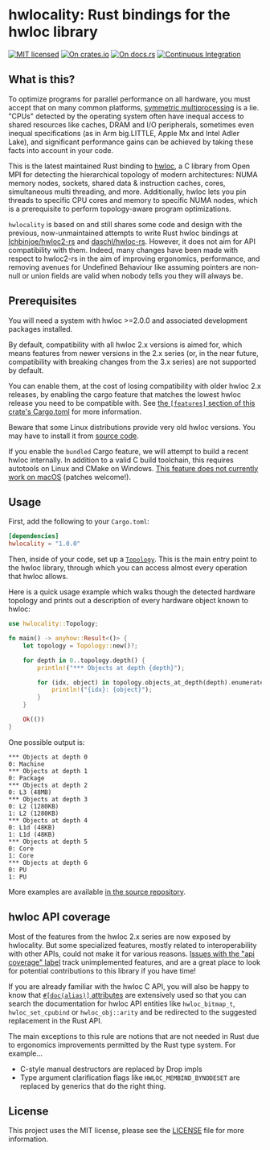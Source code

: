 # hwlocality: Rust bindings for the hwloc library

[![MIT licensed](https://img.shields.io/badge/license-MIT-blue.svg)](./LICENSE)
[![On crates.io](https://img.shields.io/crates/v/hwlocality.svg)](https://crates.io/crates/hwlocality)
[![On docs.rs](https://docs.rs/hwlocality/badge.svg)](https://docs.rs/hwlocality/)
[![Continuous Integration](https://github.com/HadrienG2/hwlocality/workflows/Continuous%20Integration/badge.svg)](https://github.com/HadrienG2/hwlocality/actions?query=workflow%3A%22Continuous+Integration%22)

## What is this?

To optimize programs for parallel performance on all hardware, you must accept
that on many common platforms,
[symmetric multiprocessing](https://en.wikipedia.org/wiki/Symmetric_multiprocessing)
is a lie. "CPUs" detected by the operating system often have inequal access
to shared resources like caches, DRAM and I/O peripherals, sometimes even
inequal specifications (as in Arm big.LITTLE, Apple Mx and Intel Adler Lake),
and significant performance gains can be achieved by taking these facts into
account in your code.

This is the latest maintained Rust binding to
[hwloc](http://www.open-mpi.org/projects/hwloc), a C library from Open MPI
for detecting the hierarchical topology of modern architectures: NUMA memory
nodes, sockets, shared data & instruction caches, cores, simultaneous multi
threading, and more. Additionally, hwloc lets you pin threads to specific CPU
cores and memory to specific NUMA nodes, which is a prerequisite to perform
topology-aware program optimizations.

`hwlocality` is based on and still shares some code and design with the
previous, now-unmaintained attempts to write Rust hwloc bindings at
[Ichbinjoe/hwloc2-rs](https://github.com/Ichbinjoe/hwloc2-rs) and
[daschl/hwloc-rs](https://github.com/daschl/hwloc-rs). However, it does not aim
for API compatibility with them. Indeed, many changes have been made with
respect to hwloc2-rs in the aim of improving ergonomics, performance, and
removing avenues for Undefined Behaviour like assuming pointers are non-null or
union fields are valid when nobody tells you they will always be.

## Prerequisites

You will need a system with hwloc >=2.0.0 and associated development packages
installed.

By default, compatibility with all hwloc 2.x versions is aimed for, which means
features from newer versions in the 2.x series (or, in the near future,
compatibility with breaking changes from the 3.x series) are not supported by
default.

You can enable them, at the cost of losing compatibility with older
hwloc 2.x releases, by enabling the cargo feature that matches the lowest hwloc
release you need to be compatible with. See [the `[features]` section of this
crate's Cargo.toml](https://github.com/hadrieng2/hwlocality/tree/master/Cargo.toml#L15)
for more information.

Beware that some Linux distributions provide very old hwloc versions. You may
have to install it from [source code](https://www.open-mpi.org/projects/hwloc/).

If you enable the `bundled` Cargo feature, we will attempt to build a recent
hwloc internally. In addition to a valid C build toolchain, this requires
autotools on Linux and CMake on Windows. [This feature does not currently work
on macOS](https://github.com/HadrienG2/hwlocality/issues/31) (patches welcome!).

## Usage

First, add the following to your `Cargo.toml`:

```toml
[dependencies]
hwlocality = "1.0.0"
```

Then, inside of your code, set up a
[`Topology`](https://docs.rs/hwlocality/latest/hwlocality/topology/struct.Topology.html).
This is the main entry point to the hwloc library, through which you can access
almost every operation that hwloc allows.

Here is a quick usage example which walks though the detected hardware topology
and prints out a description of every hardware object known to hwloc:

```rust
use hwlocality::Topology;

fn main() -> anyhow::Result<()> {
    let topology = Topology::new()?;

    for depth in 0..topology.depth() {
        println!("*** Objects at depth {depth}");

        for (idx, object) in topology.objects_at_depth(depth).enumerate() {
            println!("{idx}: {object}");
        }
    }

    Ok(())
}
```

One possible output is:

```text
*** Objects at depth 0
0: Machine
*** Objects at depth 1
0: Package
*** Objects at depth 2
0: L3 (48MB)
*** Objects at depth 3
0: L2 (1280KB)
1: L2 (1280KB)
*** Objects at depth 4
0: L1d (48KB)
1: L1d (48KB)
*** Objects at depth 5
0: Core
1: Core
*** Objects at depth 6
0: PU
1: PU
```

More examples are available [in the source
repository](https://github.com/hadrieng2/hwlocality/tree/master/examples).

## hwloc API coverage

Most of the features from the hwloc 2.x series are now exposed by hwlocality.
But some specialized features, mostly related to interoperability with other
APIs, could not make it for various reasons. [Issues with the "api coverage"
label](https://github.com/HadrienG2/hwlocality/issues?q=is%3Aopen+is%3Aissue+label%3A%22api+coverage%22)
track unimplemented features, and are a great place to look for potential
contributions to this library if you have time!

If you are already familiar with the hwloc C API, you will also be happy to know
that [`#[doc(alias)]` attributes](https://doc.rust-lang.org/rustdoc/advanced-features.html#add-aliases-for-an-item-in-documentation-search)
are extensively used so that you can search the documentation for hwloc API
entities like `hwloc_bitmap_t`, `hwloc_set_cpubind` or `hwloc_obj::arity` and
be redirected to the suggested replacement in the Rust API.

The main exceptions to this rule are notions that are not needed in Rust due to
ergonomics improvements permitted by the Rust type system. For example...

- C-style manual destructors are replaced by Drop impls
- Type argument clarification flags like `HWLOC_MEMBIND_BYNODESET` are replaced
  by generics that do the right thing. 

## License

This project uses the MIT license, please see the
[LICENSE](https://github.com/hadrieng2/hwlocality/blob/master/LICENSE) file for
more information.
